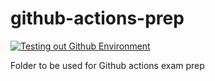 # github-actions-prep
[![Testing out Github Environment](https://github.com/naogunod0712/github-actions-prep/actions/workflows/scripts.yml/badge.svg)](https://github.com/naogunod0712/github-actions-prep/actions/workflows/scripts.yml)

Folder to be used for Github actions exam prep
